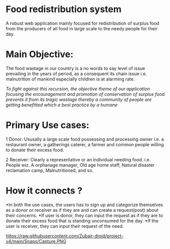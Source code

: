 # Food redistribution system

A robust web application mainly focused for redistribution of surplus food from the producers of all food in large scale to the needy people for their day.

# Main Objective:
The food wastage in our country is a no words to say level of issue prevailing in the years of period, as a consequent its chain issue i.e. malnutrition of mankind especially children is at alarming rate.

*To fight against this recursion, the objective theme of our application focusing the encouragement and promotion of conservation of surplus food prevents it from its tragic wastage thereby a community of people are getting benefitted which a best practice by  a humane*  

# Primary Use cases:
1 Donor: 
     Ususally a large scale food possessing and processing owner i.e. a restaurant owner, a gatherings caterer, a farmer and common people willing to donate their excess food.

2 Receiver: 
     Clearly a representative or an individual needing food. i.e. People wiz. A orphanage manager, Old age home staff, Natural disaster reclamation camp, Malnutritioned, and so.

# How it connects ?
  *In both the use cases, the users has to sign up and categorize themselves as a donor or receiver as if they are and can create a request(post) about their concerns.
  *If user is donor, they can input the request as if they are to donate their excess food that is standing unconsumed for the day.
  *If the user is receiver, they can input their request of the need.

https://raw.githubusercontent.com/Zubair-droid/project-v4/main/Snaps/Capture.PNG
